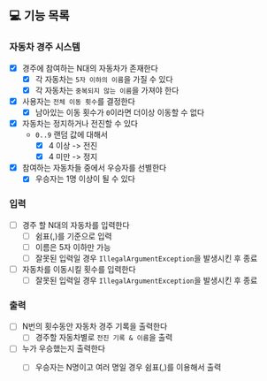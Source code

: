 ## 💻 기능 목록

### 자동차 경주 시스템

- [X] 경주에 참여하는 N대의 자동차가 존재한다
    - [X] 각 자동차는 `5자 이하의 이름`을 가질 수 있다
    - [X] 각 자동차는 `중복되지 않는 이름`을 가져야 한다
- [X] 사용자는 `전체 이동 횟수`를 결정한다
    - [X] 남아있는 이동 횟수가 `0`이라면 더이상 이동할 수 없다
- [X] 자동차는 정지하거나 전진할 수 있다
    - `0..9` 랜덤 값에 대해서
        - [X] 4 이상 -> 전진
        - [X] 4 미만 -> 정지
- [X] 참여하는 자동차들 중에서 우승자를 선별한다
    - [X] 우승자는 1명 이상이 될 수 있다

### 입력

- [ ] 경주 할 N대의 자동차를 입력한다
    - [ ] 쉼표(,)를 기준으로 입력
    - [ ] 이름은 5자 이하만 가능
    - [ ] 잘못된 입력일 경우 `IllegalArgumentException`을 발생시킨 후 종료
- [ ] 자동차를 이동시킬 횟수를 입력한다
    - [ ] 잘못된 입력일 경우 `IllegalArgumentException`을 발생시킨 후 종료

### 출력

- [ ] N번의 횟수동안 자동차 경주 기록을 출력한다
    - [ ] 경주할 자동차별로 `전진 기록 & 이름`을 출력
- [ ] 누가 우승했는지 출력한다
    - [ ] 우승자는 N명이고 여러 명일 경우 쉼표(,)를 이용해서 출력

